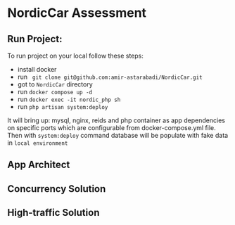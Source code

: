 # NordicCar Assessment

## Run Project:

To run project on your local follow these steps:
    
-  install docker
-  run ``` git clone git@github.com:amir-astarabadi/NordicCar.git``` 
-  got to ` NordicCar ` directory
-  run ``` docker compose up -d ```
-  run ``` docker exec -it nordic_php sh ```
-  run ``` php artisan system:deploy ```  

It will bring up: mysql, nginx, reids and php container as app dependencies on specific ports which are configurable from docker-compose.yml file.
Then with `system:deploy` command database will be populate with fake data in `local environment`

## App Architect

## Concurrency Solution

## High-traffic Solution

